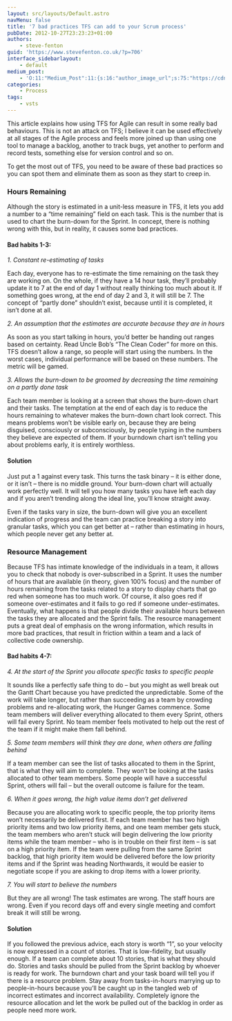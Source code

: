 ```yaml
---
layout: src/layouts/Default.astro
navMenu: false
title: '7 bad practices TFS can add to your Scrum process'
pubDate: 2012-10-27T23:23:23+01:00
authors:
    - steve-fenton
guid: 'https://www.stevefenton.co.uk/?p=706'
interface_sidebarlayout:
    - default
medium_post:
    - 'O:11:"Medium_Post":11:{s:16:"author_image_url";s:75:"https://cdn-images-1.medium.com/fit/c/400/400/1*eXkhfEuF41g5W_xnc_ydLA.jpeg";s:10:"author_url";s:38:"https://medium.com/@steve.fenton.co.uk";s:11:"byline_name";N;s:12:"byline_email";N;s:10:"cross_link";s:3:"yes";s:2:"id";s:12:"813fa26d6d82";s:21:"follower_notification";s:3:"yes";s:7:"license";s:19:"all-rights-reserved";s:14:"publication_id";s:2:"-1";s:6:"status";s:5:"draft";s:3:"url";s:51:"https://medium.com/@steve.fenton.co.uk/813fa26d6d82";}'
categories:
    - Process
tags:
    - vsts
---
```


This article explains how using TFS for Agile can result in some really bad behaviours. This is not an attack on TFS; I believe it can be used effectively at all stages of the Agile process and feels more joined up than using one tool to manage a backlog, another to track bugs, yet another to perform and record tests, something else for version control and so on.

To get the most out of TFS, you need to be aware of these bad practices so you can spot them and eliminate them as soon as they start to creep in.

### Hours Remaining

Although the story is estimated in a unit-less measure in TFS, it lets you add a number to a “time remaining” field on each task. This is the number that is used to chart the burn-down for the Sprint. In concept, there is nothing wrong with this, but in reality, it causes some bad practices.

#### Bad habits 1-3:

*1. Constant re-estimating of tasks*

Each day, everyone has to re-estimate the time remaining on the task they are working on. On the whole, if they have a 14 hour task, they’ll probably update it to 7 at the end of day 1 without really thinking too much about it. If something goes wrong, at the end of day 2 and 3, it will still be 7. The concept of “partly done” shouldn’t exist, because until it is completed, it isn’t done at all.

*2. An assumption that the estimates are accurate because they are in hours*

As soon as you start talking in hours, you’d better be handing out ranges based on certainty. Read Uncle Bob’s “The Clean Coder” for more on this. TFS doesn’t allow a range, so people will start using the numbers. In the worst cases, individual performance will be based on these numbers. The metric will be gamed.

*3. Allows the burn-down to be groomed by decreasing the time remaining on a partly done task*

Each team member is looking at a screen that shows the burn-down chart and their tasks. The temptation at the end of each day is to reduce the hours remaining to whatever makes the burn-down chart look correct. This means problems won’t be visible early on, because they are being disguised, consciously or subconsciously, by people typing in the numbers they believe are expected of them. If your burndown chart isn’t telling you about problems early, it is entirely worthless.

#### Solution

Just put a 1 against every task. This turns the task binary – it is either done, or it isn’t – there is no middle ground. Your burn-down chart will actually work perfectly well. It will tell you how many tasks you have left each day and if you aren’t trending along the ideal line, you’ll know straight away.

Even if the tasks vary in size, the burn-down will give you an excellent indication of progress and the team can practice breaking a story into granular tasks, which you can get better at – rather than estimating in hours, which people never get any better at.

### Resource Management

Because TFS has intimate knowledge of the individuals in a team, it allows you to check that nobody is over-subscribed in a Sprint. It uses the number of hours that are available (in theory, given 100% focus) and the number of hours remaining from the tasks related to a story to display charts that go red when someone has too much work. Of course, it also goes red if someone over-estimates and it fails to go red if someone under-estimates. Eventually, what happens is that people divide their available hours between the tasks they are allocated and the Sprint fails. The resource management puts a great deal of emphasis on the wrong information, which results in more bad practices, that result in friction within a team and a lack of collective code ownership.

#### Bad habits 4-7:

*4. At the start of the Sprint you allocate specific tasks to specific people*

It sounds like a perfectly safe thing to do – but you might as well break out the Gantt Chart because you have predicted the unpredictable. Some of the work will take longer, but rather than succeeding as a team by crowding problems and re-allocating work, the Hunger Games commence. Some team members will deliver everything allocated to them every Sprint, others will fail every Sprint. No team member feels motivated to help out the rest of the team if it might make them fall behind.

*5. Some team members will think they are done, when others are falling behind*

If a team member can see the list of tasks allocated to them in the Sprint, that is what they will aim to complete. They won’t be looking at the tasks allocated to other team members. Some people will have a successful Sprint, others will fail – but the overall outcome is failure for the team.

*6. When it goes wrong, the high value items don’t get delivered*

Because you are allocating work to specific people, the top priority items won’t necessarily be delivered first. If each team member has two high priority items and two low priority items, and one team member gets stuck, the team members who aren’t stuck will begin delivering the low priority items while the team member – who is in trouble on their first item – is sat on a high priority item. If the team were pulling from the same Sprint backlog, that high priority item would be delivered before the low priority items and if the Sprint was heading Northwards, it would be easier to negotiate scope if you are asking to drop items with a lower priority.

*7. You will start to believe the numbers*

But they are all wrong! The task estimates are wrong. The staff hours are wrong. Even if you record days off and every single meeting and comfort break it will still be wrong.

#### Solution

If you followed the previous advice, each story is worth “1”, so your velocity is now expressed in a count of stories. That is low-fidelity, but usually enough. If a team can complete about 10 stories, that is what they should do. Stories and tasks should be pulled from the Sprint backlog by whoever is ready for work. The burndown chart and your task board will tell you if there is a resource problem. Stay away from tasks-in-hours marrying up to people-in-hours because you’ll be caught up in the tangled web of incorrect estimates and incorrect availability. Completely ignore the resource allocation and let the work be pulled out of the backlog in order as people need more work.